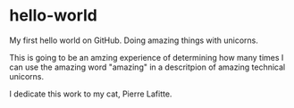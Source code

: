 # hello-world
My first hello world on GitHub. Doing amazing things with unicorns.

This is going to be an amzing experience of determining how many times I can use the amazing word "amazing" in a descritpion of amazing technical unicorns.

I dedicate this work to my cat, Pierre Lafitte. 
